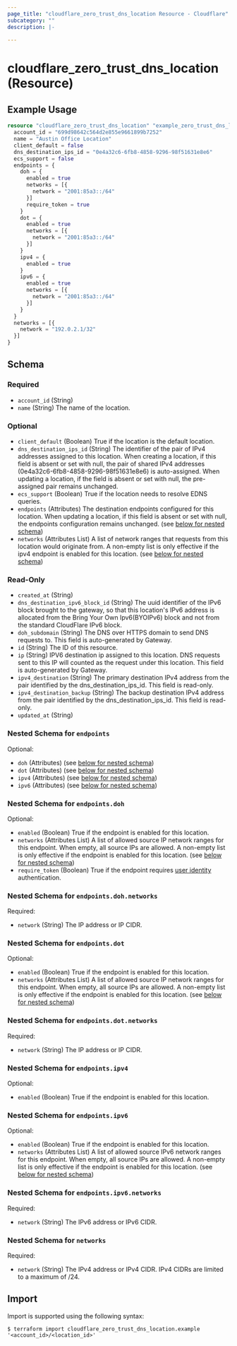```yaml
---
page_title: "cloudflare_zero_trust_dns_location Resource - Cloudflare"
subcategory: ""
description: |-
  
---
```


# cloudflare_zero_trust_dns_location (Resource)



## Example Usage

```terraform
resource "cloudflare_zero_trust_dns_location" "example_zero_trust_dns_location" {
  account_id = "699d98642c564d2e855e9661899b7252"
  name = "Austin Office Location"
  client_default = false
  dns_destination_ips_id = "0e4a32c6-6fb8-4858-9296-98f51631e8e6"
  ecs_support = false
  endpoints = {
    doh = {
      enabled = true
      networks = [{
        network = "2001:85a3::/64"
      }]
      require_token = true
    }
    dot = {
      enabled = true
      networks = [{
        network = "2001:85a3::/64"
      }]
    }
    ipv4 = {
      enabled = true
    }
    ipv6 = {
      enabled = true
      networks = [{
        network = "2001:85a3::/64"
      }]
    }
  }
  networks = [{
    network = "192.0.2.1/32"
  }]
}
```

<!-- schema generated by tfplugindocs -->
## Schema

### Required

- `account_id` (String)
- `name` (String) The name of the location.

### Optional

- `client_default` (Boolean) True if the location is the default location.
- `dns_destination_ips_id` (String) The identifier of the pair of IPv4 addresses assigned to this location. When creating a location, if this field is absent or set with null, the pair of shared IPv4 addresses (0e4a32c6-6fb8-4858-9296-98f51631e8e6) is auto-assigned. When updating a location, if the field is absent or set with null, the pre-assigned pair remains unchanged.
- `ecs_support` (Boolean) True if the location needs to resolve EDNS queries.
- `endpoints` (Attributes) The destination endpoints configured for this location. When updating a location, if this field is absent or set with null, the endpoints configuration remains unchanged. (see [below for nested schema](#nestedatt--endpoints))
- `networks` (Attributes List) A list of network ranges that requests from this location would originate from. A non-empty list is only effective if the ipv4 endpoint is enabled for this location. (see [below for nested schema](#nestedatt--networks))

### Read-Only

- `created_at` (String)
- `dns_destination_ipv6_block_id` (String) The uuid identifier of the IPv6 block brought to the gateway, so that this location's IPv6 address is allocated from the Bring Your Own Ipv6(BYOIPv6) block and not from the standard CloudFlare IPv6 block.
- `doh_subdomain` (String) The DNS over HTTPS domain to send DNS requests to. This field is auto-generated by Gateway.
- `id` (String) The ID of this resource.
- `ip` (String) IPV6 destination ip assigned to this location. DNS requests sent to this IP will counted as the request under this location. This field is auto-generated by Gateway.
- `ipv4_destination` (String) The primary destination IPv4 address from the pair identified by the dns_destination_ips_id. This field is read-only.
- `ipv4_destination_backup` (String) The backup destination IPv4 address from the pair identified by the dns_destination_ips_id. This field is read-only.
- `updated_at` (String)

<a id="nestedatt--endpoints"></a>
### Nested Schema for `endpoints`

Optional:

- `doh` (Attributes) (see [below for nested schema](#nestedatt--endpoints--doh))
- `dot` (Attributes) (see [below for nested schema](#nestedatt--endpoints--dot))
- `ipv4` (Attributes) (see [below for nested schema](#nestedatt--endpoints--ipv4))
- `ipv6` (Attributes) (see [below for nested schema](#nestedatt--endpoints--ipv6))

<a id="nestedatt--endpoints--doh"></a>
### Nested Schema for `endpoints.doh`

Optional:

- `enabled` (Boolean) True if the endpoint is enabled for this location.
- `networks` (Attributes List) A list of allowed source IP network ranges for this endpoint. When empty, all source IPs are allowed. A non-empty list is only effective if the endpoint is enabled for this location. (see [below for nested schema](#nestedatt--endpoints--doh--networks))
- `require_token` (Boolean) True if the endpoint requires [user identity](https://developers.cloudflare.com/cloudflare-one/connections/connect-devices/agentless/dns/dns-over-https/#filter-doh-requests-by-user) authentication.

<a id="nestedatt--endpoints--doh--networks"></a>
### Nested Schema for `endpoints.doh.networks`

Required:

- `network` (String) The IP address or IP CIDR.



<a id="nestedatt--endpoints--dot"></a>
### Nested Schema for `endpoints.dot`

Optional:

- `enabled` (Boolean) True if the endpoint is enabled for this location.
- `networks` (Attributes List) A list of allowed source IP network ranges for this endpoint. When empty, all source IPs are allowed. A non-empty list is only effective if the endpoint is enabled for this location. (see [below for nested schema](#nestedatt--endpoints--dot--networks))

<a id="nestedatt--endpoints--dot--networks"></a>
### Nested Schema for `endpoints.dot.networks`

Required:

- `network` (String) The IP address or IP CIDR.



<a id="nestedatt--endpoints--ipv4"></a>
### Nested Schema for `endpoints.ipv4`

Optional:

- `enabled` (Boolean) True if the endpoint is enabled for this location.


<a id="nestedatt--endpoints--ipv6"></a>
### Nested Schema for `endpoints.ipv6`

Optional:

- `enabled` (Boolean) True if the endpoint is enabled for this location.
- `networks` (Attributes List) A list of allowed source IPv6 network ranges for this endpoint. When empty, all source IPs are allowed. A non-empty list is only effective if the endpoint is enabled for this location. (see [below for nested schema](#nestedatt--endpoints--ipv6--networks))

<a id="nestedatt--endpoints--ipv6--networks"></a>
### Nested Schema for `endpoints.ipv6.networks`

Required:

- `network` (String) The IPv6 address or IPv6 CIDR.




<a id="nestedatt--networks"></a>
### Nested Schema for `networks`

Required:

- `network` (String) The IPv4 address or IPv4 CIDR. IPv4 CIDRs are limited to a maximum of /24.

## Import

Import is supported using the following syntax:

```shell
$ terraform import cloudflare_zero_trust_dns_location.example '<account_id>/<location_id>'
```
